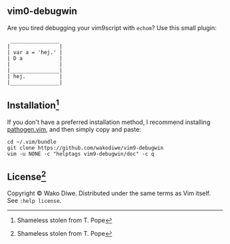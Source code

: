 ## vim0-debugwin

Are you tired debugging your vim9script with `echom`? Use this small plugin:
```
 ________________
|                |
| var a = 'hej.' |
| D a            |
|                |
|________________|
| hej.           |
|________________|
```
## Installation[^1]

If you don't have a preferred installation method, I recommend
installing [pathogen.vim](https://github.com/tpope/vim-pathogen), and
then simply copy and paste:

    cd ~/.vim/bundle
    git clone https://github.com/wakodiwe/vim9-debugwin
    vim -u NONE -c "helptags vim9-debugwin/doc" -c q

## License[^1]

Copyright © Wako Diwe.  Distributed under the same terms as Vim itself.
See `:help license`.

[^1]: Shameless stolen from T. Pope

